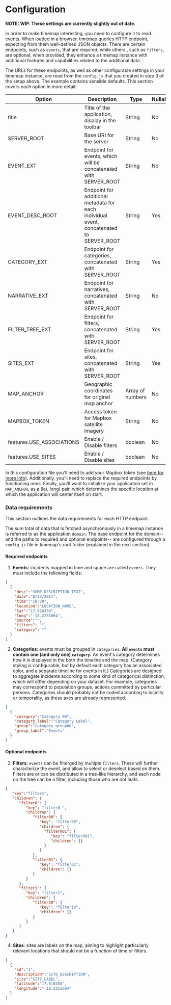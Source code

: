 # Configuration

**NOTE: WIP. These settings are currently slightly out of date.**

In order to make timemap interesting, you need to configure it to read events. When loaded in a browser, timemap queries HTTP endpoint, expecting from them well-defined JSON objects. There are certain endpoints, such as `events`, that are required, while others , such as `filters`, are optional; when provided, they enhance a timemap instance with additional features and capabilities related to the additional data.

The URLs for these endpoints, as well as other configurable settings in your timemap instance, are read from the `config.js` that you created in step 3 of the setup above. The example contains sensible defaults. This section covers each option in more detail: 

| Option  | Description | Type | Nullable |
| ------- | ----------- | ---- | -------- |
| title | Title of the application, display in the toolbar | String | No |
| SERVER_ROOT | Base URI for the server | String | No |
| EVENT_EXT | Endpoint for events, which will be concatenated with SERVER_ROOT | String | No |
| EVENT_DESC_ROOT | Endpoint for additional metadata for each individual event, concatenated to SERVER_ROOT | String | Yes |
| CATEGORY_EXT | Endpoint for categories, concatenated with SERVER_ROOT | String | Yes |
| NARRATIVE_EXT | Endpoint for narratives, concatenated with SERVER_ROOT | String | No |
| FILTER_TREE_EXT | Endpoint for filters, concatenated with SERVER_ROOT | String | Yes |
| SITES_EXT | Endpoint for sites, concatenated with SERVER_ROOT | String | Yes |
| MAP_ANCHOR | Geographic coordinates for original map anchor | Array of numbers | No |
| MAPBOX_TOKEN | Access token for Mapbox satellite imagery | String | No |
| features.USE_ASSOCIATIONS | Enable / Disable filters | boolean | No |
| features.USE_SITES | Enable / Disable sites | boolean | No |

In this configuration file you'll need to add your Mapbox token (see [here for more info](https://www.mapbox.com/help/define-access-token/)). Additionally, you'll need to replace the required endpoints by functioning ones. Finally, you'll want to initialize your application set in `MAP_ANCHOR`, as a (lat, long) pair, which determines the specific location at which the application will center itself on start.

### Data requirements

This section outlines the data requirements for each HTTP endpoint.

The sum total of data that is fetched asynchronously in a timemap instance is
referred to as the application `domain`. The base endpoint for the domain-- and
the paths to required and optional endpoints-- are configured through
a `config.js` file in timemap's root folder (explained in the next section).

#### Required endpoints

1. **Events**: incidents mapped in time and space are called `events`. They must include the following fields:

```json
[
  {
    "desc":"SOME DESCRIPTION TEXT",
    "date":"8/23/2011",
    "time":"18:30",
    "location":"LOCATION_NAME",
    "lat":"17.810358",
    "long":"-18.2251664",
    "source":"",
    "filters": "",
    "category": ""
  }
]
```


2. **Categories**: events must be grouped in `categories`. **All `events` must contain one (and only one) `category`.** An event's category determines how it is displayed in the both the timeline and the map. (Category styling is configurable, but by default each category has an associated color, and a separate timeline for events in it.) Categories are designed to aggregate incidents according to some kind of categorical distinction, which will differ depending on your dataset. For example, categories may correspond to population groups, actions committed by particular persons. Categories should probably not be coded according to locality or temporality, as these axes are already represented.

```json
[
  {
    "category":"Category 00",
    "category_label":"Category Label",
    "group":"category_group00",
    "group_label":"Events"
  }
]
```

#### Optional endpoints

3. **Filters**: `events` can be filterged by multiple `filters`. These will further characterize the event, and allow to select or deselect based on them. Filters are or can be distributed in a tree-like hierarchy, and each node on the tree can be a filter, including those who are not leafs.

```json
{
   "key":"filters",
   "children": {
      "filter0": {
         "key": "filter0 ",
         "children": {
            "filter00": {
               "key": "filter00",
               "children": {
                 "filter001": {
                    "key": "filter001",
                    "children": {}
                 }
               }
            },
            "filter01": {
               "key": "filter01",
               "children": {}
            }
         }
      },
      "filter1": {
         "key": "filter1",
         "children": {
            "filter10": {
               "key": "filter10",
               "children": {}
            }
         }
      }
   }
}
```

4. **Sites**: sites are labels on the map, aiming to highlight particularly relevant locations that should not be a function of time or filters.

```json
[
  {
    "id":"1",
    "description":"SITE_DESCRIPTION",
    "site":"SITE_LABEL",
    "latitude":"17.810358",
    "longitude":"-18.2251664"
  }
]
```


